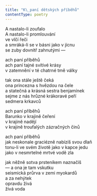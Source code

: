 ```yaml
---
title: "K\_paní dětských příběhů"
contentType: poetry
---
```


<section>

A nastalo-li zoufalo  
A nastalo-li promlouvání  
ve vlčí řeči  
a smráká-li se v básni jako v jícnu  
se zuby dovnitř zahnutými —

ach paní příběhů  
ach paní tajné svítivé krásy  
v zatemnění v té chatrné tmě války

tak ona stále ještě čeká  
ona princezna s hvězdou na čele  
a statečná a krásná sestra benjamínek  
sejme z nás hrůzné krákoravé peří  
sedmera krkavců

ach paní příběhů  
Barunko v krajině čeření  
v krajině nadějí  
v krajině troufalých zázračných činů

ach paní příběhů  
jak neskonale graciézně nabízíš svou dlaň  
tonu-li ve svém životě jako v kapce jedu  
jako v nesmrtelné mrtvé vodě zla

jak něžně sotva prsteníkem naznačíš  
— a ona je tam vskutku  
seismická průrva v zemi myokardů  
a za nehýtek  
opravdu živá  
živá voda

</section>
